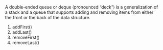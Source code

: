  A double-ended queue or deque (pronounced “deck”) is a generalization of a stack and a queue that supports adding and removing items from either the front or the back of the data structure.

  1. addFirst()
  2. addLast()
  3. removeFirst()
  4. removeLast()
